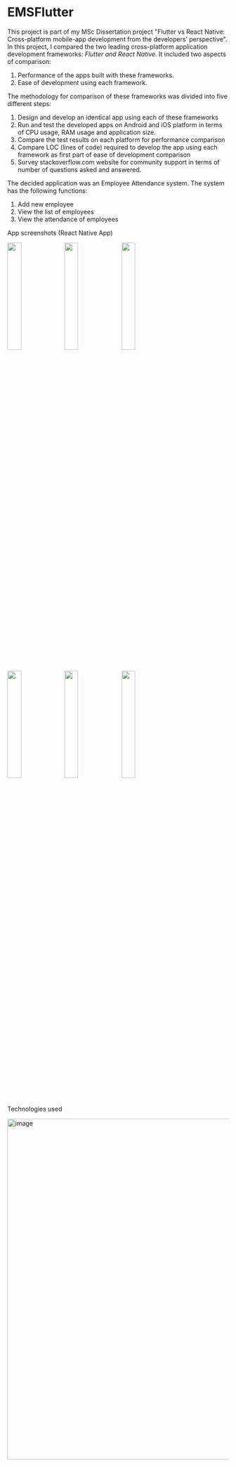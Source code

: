 # EMSFlutter

This project is part of my MSc Dissertation project "Flutter vs React Native: Cross-platform mobile-app development from the developers’ perspective". In this project, I compared the two leading cross-platform application development frameworks: _Flutter and React Native_. It included two aspects of comparison:

  1. Performance of the apps built with these frameworks.
  2. Ease of development using each framework.

The methodology for comparison of these frameworks was divided into five different steps:

  1. Design and develop an identical app using each of these frameworks
  2. Run and test the developed apps on Android and iOS platform in terms of CPU usage, RAM usage and application size.
  3. Compare the test results on each platform for performance comparison
  4. Compare LOC (lines of code) required to develop the app using each framework as first part of ease of development comparison
  5. Survey stackoverflow.com website for community support in terms of number of questions asked and answered.

The decided application was an Employee Attendance system.
The system has the following functions:

  1. Add new employee
  2. View the list of employees
  3. View the attendance of employees

App screenshots (React Native App)

<img src="https://github.com/user-attachments/assets/cee6b1f5-a153-42cd-9858-7890c1811974" style="width:25%;">  <img src="https://github.com/user-attachments/assets/a59d99fe-4a22-4ece-8bf9-4a71457e4356" style="width:25%;"> <img src="https://github.com/user-attachments/assets/79f0736b-b42a-4a64-bc0c-78f08f087bab" style="width:25%;">  <img src="https://github.com/user-attachments/assets/d52814d7-e30e-4c68-b74f-4240bd4baf40" style="width:25%;"> <img src="https://github.com/user-attachments/assets/4acf1965-8907-4bc6-b6f1-f5f0ec8893ed" style="width:25%;">  <img src="https://github.com/user-attachments/assets/2ac9b2e2-ddae-49e1-96c8-6b4b94c78285" style="width:25%;">



Technologies used

<img width="776" alt="image" src="https://github.com/user-attachments/assets/dc95b75e-b449-4d98-a6ed-646a07f04323">








